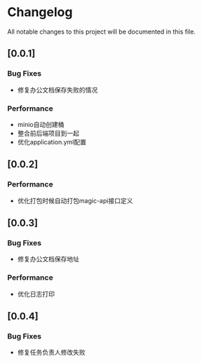 # Changelog

All notable changes to this project will be documented in this file.

## [0.0.1]

### Bug Fixes
- 修复办公文档保存失败的情况

### Performance

- minio自动创建桶
- 整合前后端项目到一起
- 优化application.yml配置


## [0.0.2]

### Performance

- 优化打包时候自动打包magic-api接口定义

## [0.0.3]

### Bug Fixes

- 修复办公文档保存地址

### Performance

- 优化日志打印

## [0.0.4]

### Bug Fixes

- 修复任务负责人修改失败
